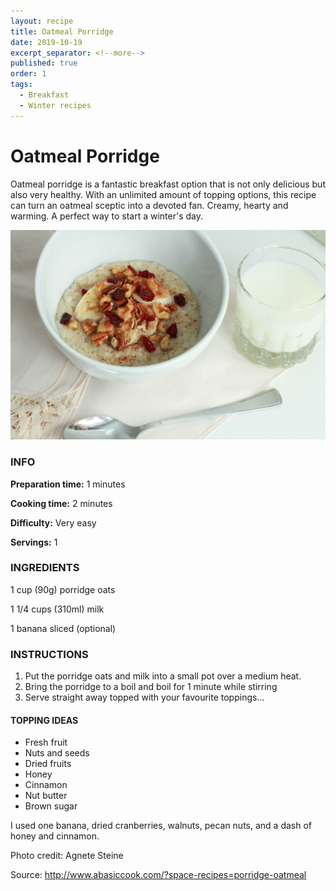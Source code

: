 ```yaml
---
layout: recipe
title: Oatmeal Porridge
date: 2019-10-19
excerpt_separator: <!--more-->
published: true
order: 1
tags:
  - Breakfast
  - Winter recipes
---
```


# Oatmeal Porridge

Oatmeal porridge is a fantastic breakfast option that is not only delicious but also very healthy. With an unlimited amount of topping options, this recipe can turn an oatmeal sceptic into a devoted fan. Creamy, hearty and warming. A perfect way to start a winter's day.

<!--more-->

[![Oatmeal Porridge](/_uploads/IMG_0088copy2.jpg)](/_uploads/IMG_0088copy2.jpg)


### INFO

**Preparation time:** 1 minutes

**Cooking time:** 2 minutes

**Difficulty:** Very easy

**Servings:** 1


### INGREDIENTS

1 cup (90g) porridge oats

1 1/4 cups (310ml) milk

1 banana sliced (optional)


### INSTRUCTIONS

1.	Put the porridge oats and milk into a small pot over a medium heat.
2.	Bring the porridge to a boil and boil for 1 minute while stirring
3.	Serve straight away topped with your favourite toppings…


#### TOPPING IDEAS

- Fresh fruit
- Nuts and seeds
- Dried fruits
- Honey
- Cinnamon
- Nut butter
- Brown sugar


I used one banana, dried cranberries, walnuts, pecan nuts, and a dash of honey and cinnamon.



Photo credit: Agnete Steine

Source: http://www.abasiccook.com/?space-recipes=porridge-oatmeal

